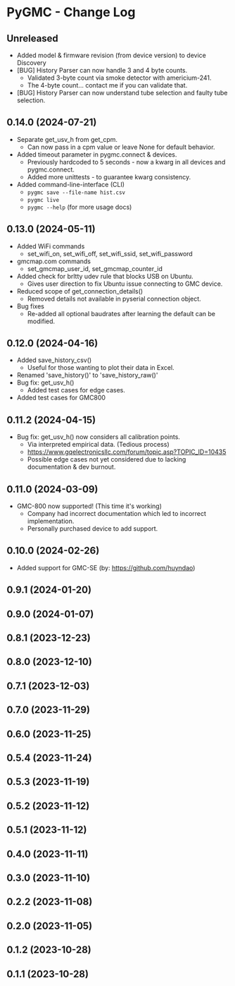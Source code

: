 # PyGMC - Change Log

## Unreleased
- Added model & firmware revision (from device version) to device Discovery
- [BUG] History Parser can now handle 3 and 4 byte counts.
  - Validated 3-byte count via smoke detector with americium-241.
  - The 4-byte count... contact me if you can validate that.
- [BUG] History Parser can now understand tube selection and faulty tube selection.

## 0.14.0 (2024-07-21)
- Separate get_usv_h from get_cpm.
  - Can now pass in a cpm value or leave None for default behavior.
- Added timeout parameter in pygmc.connect & devices.
  - Previously hardcoded to 5 seconds - now a kwarg in all devices and pygmc.connect.
  - Added more unittests - to guarantee kwarg consistency.
- Added command-line-interface (CLI)
  - `pygmc save --file-name hist.csv`
  - `pygmc live`
  - `pygmc --help` (for more usage docs)

## 0.13.0 (2024-05-11)
- Added WiFi commands
  - set_wifi_on, set_wifi_off, set_wifi_ssid, set_wifi_password
- gmcmap.com commands
  - set_gmcmap_user_id, set_gmcmap_counter_id
- Added check for brltty udev rule that blocks USB on Ubuntu.
  - Gives user direction to fix Ubuntu issue connecting to GMC device.
- Reduced scope of get_connection_details()
  - Removed details not available in pyserial connection object.
- Bug fixes
  - Re-added all optional baudrates after learning the default can be modified.

## 0.12.0 (2024-04-16)
- Added save_history_csv()
  - Useful for those wanting to plot their data in Excel. 
- Renamed 'save_history()' to 'save_history_raw()'
- Bug fix: get_usv_h()
  - Added test cases for edge cases.
- Added test cases for GMC800

## 0.11.2 (2024-04-15)
- Bug fix: get_usv_h() now considers all calibration points.
  - Via interpreted empirical data. (Tedious process)
  - https://www.gqelectronicsllc.com/forum/topic.asp?TOPIC_ID=10435
  - Possible edge cases not yet considered due to lacking documentation & dev burnout.

## 0.11.0 (2024-03-09)
- GMC-800 now supported! (This time it's working)
  - Company had incorrect documentation which led to incorrect implementation.
  - Personally purchased device to add support.

## 0.10.0 (2024-02-26)
- Added support for GMC-SE (by: https://github.com/huyndao)

## 0.9.1 (2024-01-20)

## 0.9.0 (2024-01-07)

## 0.8.1 (2023-12-23)

## 0.8.0 (2023-12-10)

## 0.7.1 (2023-12-03)

## 0.7.0 (2023-11-29)

## 0.6.0 (2023-11-25)

## 0.5.4 (2023-11-24)

## 0.5.3 (2023-11-19)

## 0.5.2 (2023-11-12)

## 0.5.1 (2023-11-12)

## 0.4.0 (2023-11-11)

## 0.3.0 (2023-11-10)

## 0.2.2 (2023-11-08)

## 0.2.0 (2023-11-05)

## 0.1.2 (2023-10-28)

## 0.1.1 (2023-10-28)
